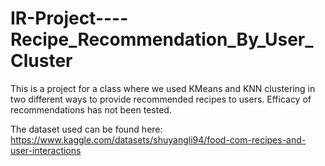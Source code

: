 # IR-Project----Recipe_Recommendation_By_User_Cluster
This is a project for a class where we used KMeans and KNN clustering in two different ways to provide recommended recipes to users. Efficacy of recommendations has not been tested.

The dataset used can be found here: https://www.kaggle.com/datasets/shuyangli94/food-com-recipes-and-user-interactions

